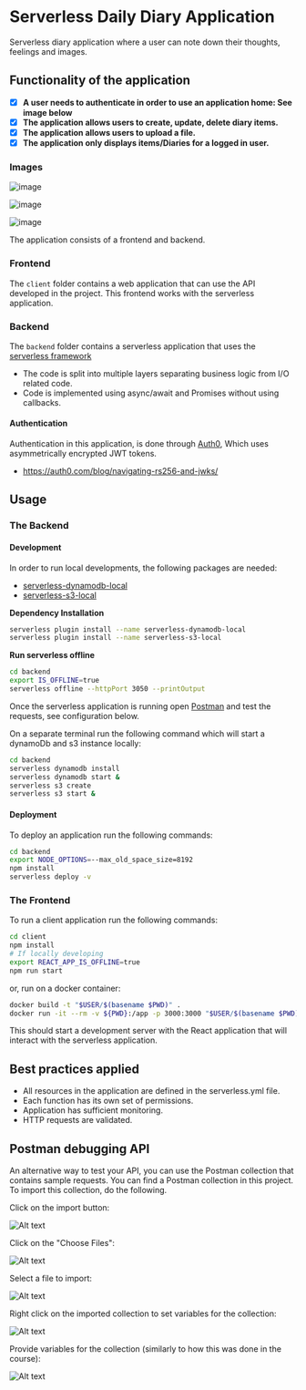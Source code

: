 # Serverless Daily Diary Application

Serverless diary application where a user can note down their thoughts, feelings and images.


## Functionality of the application

- [x] **A user needs to authenticate in order to use an application home: See image below**
- [x] **The application allows users to create, update, delete diary items.**
- [x] **The application allows users to upload a file.**
- [x] **The application only displays items/Diaries for a logged in user.**

### Images
![image](https://user-images.githubusercontent.com/7910856/80206818-51aa7f80-862d-11ea-842f-3169516927f9.png)

![image](https://user-images.githubusercontent.com/7910856/80209244-fcbd3800-8631-11ea-9aaa-abe7bef2a5f4.png)

![image](https://user-images.githubusercontent.com/7910856/80209666-bfa57580-8632-11ea-91e2-0e7bd86b5bc1.png)


The application consists of a frontend and backend.

### Frontend

The `client` folder contains a web application that can use the API developed in the project.
This frontend works with the serverless application.

### Backend
The `backend` folder contains a serverless application that uses the [serverless framework](https://github.com/serverless)

- The code is split into multiple layers separating business logic from I/O related code.
- Code is implemented using async/await and Promises without using callbacks.

#### Authentication

Authentication in this application, is done through [Auth0](https://auth0.com/), Which uses asymmetrically encrypted JWT tokens.

- https://auth0.com/blog/navigating-rs256-and-jwks/


## Usage

### The Backend

#### Development

In order to run local developments, the following packages are needed:
- [serverless-dynamodb-local](https://github.com/99xt/serverless-dynamodb-local)
- [serverless-s3-local](https://github.com/ar90n/serverless-s3-local)

**Dependency Installation**
```bash
serverless plugin install --name serverless-dynamodb-local
serverless plugin install --name serverless-s3-local
```

**Run serverless offline**

```bash
cd backend
export IS_OFFLINE=true
serverless offline --httpPort 3050 --printOutput
```
Once the serverless application is running open [Postman](https://www.postman.com) and test the requests, see configuration below.

On a separate terminal run the following command which will start a dynamoDb and s3 instance locally:
```bash
cd backend
serverless dynamodb install
serverless dynamodb start &
serverless s3 create
serverless s3 start &
```

#### Deployment

To deploy an application run the following commands:

```bash
cd backend
export NODE_OPTIONS=--max_old_space_size=8192
npm install
serverless deploy -v
```

### The Frontend

To run a client application run the following commands:

```bash
cd client
npm install
# If locally developing
export REACT_APP_IS_OFFLINE=true
npm run start
```

or, run on a docker container:
```bash
docker build -t "$USER/$(basename $PWD)" .
docker run -it --rm -v ${PWD}:/app -p 3000:3000 "$USER/$(basename $PWD)"
```

This should start a development server with the React application that will interact with the serverless application.

## Best practices applied


- All resources in the application are defined in the serverless.yml file.
- Each function has its own set of permissions.
- Application has sufficient monitoring.
- HTTP requests are validated.

## Postman debugging API

An alternative way to test your API, you can use the Postman collection that contains sample requests. You can find a Postman collection in this project. To import this collection, do the following.

Click on the import button:

![Alt text](images/import-collection-1.png?raw=true "Image 1")


Click on the "Choose Files":

![Alt text](images/import-collection-2.png?raw=true "Image 2")


Select a file to import:

![Alt text](images/import-collection-3.png?raw=true "Image 3")


Right click on the imported collection to set variables for the collection:

![Alt text](images/import-collection-4.png?raw=true "Image 4")

Provide variables for the collection (similarly to how this was done in the course):

![Alt text](images/import-collection-5.png?raw=true "Image 5")

